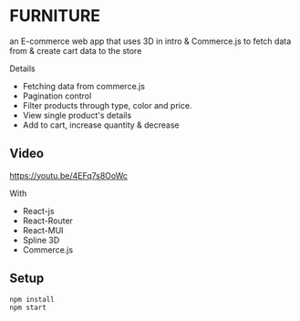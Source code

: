 # FURNITURE

an E-commerce web app that uses 3D in intro & Commerce.js to fetch data from & create cart data to the store

Details

- Fetching data from commerce.js
- Pagination control
- Filter products through type, color and price.
- View single product's details
- Add to cart, increase quantity & decrease

## Video
https://youtu.be/4EFq7s8OoWc

With

- React-js
- React-Router
- React-MUI
- Spline 3D
- Commerce.js

## Setup

```
npm install
npm start
```
